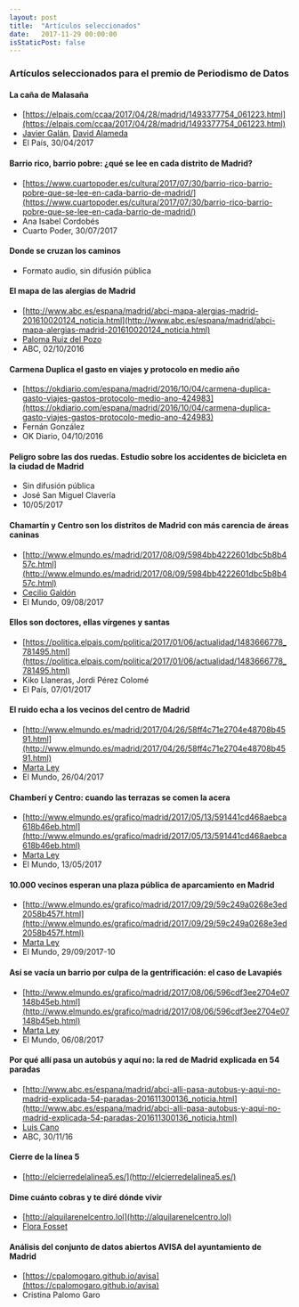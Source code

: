 ```yaml
---
layout: post
title:  "Artículos seleccionados"
date:   2017-11-29 00:00:00
isStaticPost: false
---
```


### Artículos seleccionados para el premio de Periodismo de Datos

#### La caña de Malasaña

- [https://elpais.com/ccaa/2017/04/28/madrid/1493377754_061223.html](https://elpais.com/ccaa/2017/04/28/madrid/1493377754_061223.html)
- [Javier Galán](https://twitter.com/#!/antonmileo), [David Alameda](https://twitter.com/davidAlameda)
- El País, 30/04/2017

#### Barrio rico, barrio pobre: ¿qué se lee en cada distrito de Madrid?

-  [https://www.cuartopoder.es/cultura/2017/07/30/barrio-rico-barrio-pobre-que-se-lee-en-cada-barrio-de-madrid/](https://www.cuartopoder.es/cultura/2017/07/30/barrio-rico-barrio-pobre-que-se-lee-en-cada-barrio-de-madrid/)
- Ana Isabel Cordobés
- Cuarto Poder, 30/07/2017

#### Donde se cruzan los caminos

- Formato audio, sin difusión pública

#### El mapa de las alergias de Madrid

- [http://www.abc.es/espana/madrid/abci-mapa-alergias-madrid-201610020124_noticia.html](http://www.abc.es/espana/madrid/abci-mapa-alergias-madrid-201610020124_noticia.html)
- [Paloma Ruiz del Pozo](https://twitter.com/@PalomaRuizdPozo)
- ABC, 02/10/2016

#### Carmena Duplica el gasto en viajes y protocolo en medio año

- [https://okdiario.com/espana/madrid/2016/10/04/carmena-duplica-gasto-viajes-gastos-protocolo-medio-ano-424983](https://okdiario.com/espana/madrid/2016/10/04/carmena-duplica-gasto-viajes-gastos-protocolo-medio-ano-424983)
- Fernán González
- OK Diario, 04/10/2016

#### Peligro sobre las dos ruedas. Estudio sobre los accidentes de bicicleta en la ciudad de Madrid
- Sin difusión pública
- José San Miguel Clavería
- 10/05/2017

#### Chamartín y Centro son los distritos de Madrid con más carencia de áreas caninas

- [http://www.elmundo.es/madrid/2017/08/09/5984bb4222601dbc5b8b457c.html](http://www.elmundo.es/madrid/2017/08/09/5984bb4222601dbc5b8b457c.html)
- [Cecilio Galdón](https://twitter.com/ceciliogaldon)
- El Mundo, 09/08/2017

#### Ellos son doctores, ellas vírgenes y santas

- [https://politica.elpais.com/politica/2017/01/06/actualidad/1483666778_781495.html](https://politica.elpais.com/politica/2017/01/06/actualidad/1483666778_781495.html)
- Kiko Llaneras, Jordi Pérez Colomé
- El País, 07/01/2017

#### El ruido echa a los vecinos del centro de Madrid

- [http://www.elmundo.es/madrid/2017/04/26/58ff4c71e2704e48708b4591.html](http://www.elmundo.es/madrid/2017/04/26/58ff4c71e2704e48708b4591.html)
- [Marta Ley](http://www.twitter.com/leymarta)
- El Mundo, 26/04/2017

#### Chamberí y Centro: cuando las terrazas se comen la acera

- [http://www.elmundo.es/grafico/madrid/2017/05/13/591441cd468aebca618b46eb.html](http://www.elmundo.es/grafico/madrid/2017/05/13/591441cd468aebca618b46eb.html)
- [Marta Ley](https://www.twitter.com/leymarta)
- El Mundo, 13/05/2017

#### 10.000 vecinos esperan una plaza pública de aparcamiento en Madrid
- [http://www.elmundo.es/grafico/madrid/2017/09/29/59c249a0268e3ed2058b457f.html](http://www.elmundo.es/grafico/madrid/2017/09/29/59c249a0268e3ed2058b457f.html)
- [Marta Ley](https://www.twitter.com/leymarta)
- El Mundo, 29/09/2017-10

#### Así se vacía un barrio por culpa de la gentrificación: el caso de Lavapiés
- [http://www.elmundo.es/grafico/madrid/2017/08/06/596cdf3ee2704e07148b45eb.html](http://www.elmundo.es/grafico/madrid/2017/08/06/596cdf3ee2704e07148b45eb.html)
- [Marta Ley](https://www.twitter.com/leymarta)
- El Mundo, 06/08/2017

#### Por qué allí pasa un autobús y aquí no: la red de Madrid explicada en 54 paradas
- [http://www.abc.es/espana/madrid/abci-alli-pasa-autobus-y-aqui-no-madrid-explicada-54-paradas-201611300136_noticia.html](http://www.abc.es/espana/madrid/abci-alli-pasa-autobus-y-aqui-no-madrid-explicada-54-paradas-201611300136_noticia.html)
- [Luis Cano](https://twitter.com/lcsantacruz)
- ABC, 30/11/16

#### Cierre de la línea 5
- [http://elcierredelalinea5.es/](http://elcierredelalinea5.es/)

#### Dime cuánto cobras y te diré dónde vivir
- [http://alquilarenelcentro.lol](http://alquilarenelcentro.lol)
- [Flora Fosset](http://fosset.co/)

#### Análisis del conjunto de datos abiertos AVISA del ayuntamiento de Madrid
- [https://cpalomogaro.github.io/avisa](https://cpalomogaro.github.io/avisa)
- Cristina Palomo Garo

